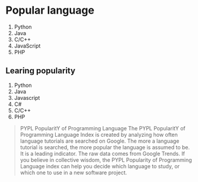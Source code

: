 # Popular language

1. Python
2. Java
3. C/C++
4. JavaScript
5. PHP

## Learing popularity

1. Python
2. Java
3. Javascript
4. C#
5. C/C++
6. PHP

> PYPL PopularitY of Programming Language
> The PYPL PopularitY of Programming Language Index is created by analyzing how often language tutorials are searched on Google. The more a language tutorial is searched, the more popular the language is assumed to be. It is a leading indicator. The raw data comes from Google Trends. If you believe in collective wisdom, the PYPL Popularity of Programming Language index can help you decide which language to study, or which one to use in a new software project.
